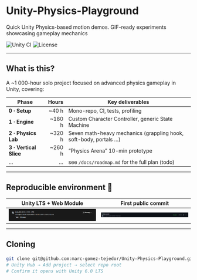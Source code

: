 # Unity-Physics-Playground
Quick Unity Physics-based motion demos. GIF-ready experiments showcasing gameplay mechanics

![Unity CI](https://github.com/marc-gomez-tejedor/Unity-Physics-Playground/actions/workflows/Build.yml/badge.svg) ![License](https://img.shields.io/badge/license-MIT-blue)

---

## What is this?
A ~1 000-hour solo project focused on advanced physics gameplay in Unity, covering:

| Phase | Hours | Key deliverables |
|-------|------:|------------------|
| **0 · Setup** | ~40 h | Mono-repo, CI, tests, profiling |
| **1 · Engine** | ~180 h | Custom Character Controller, generic State Machine |
| **2 · Physics Lab** | ~320 h | Seven math-heavy mechanics (grappling hook, soft-body, portals …) |
| **3 · Vertical Slice** | ~260 h | “Physics Arena” 10-min prototype |
| … | … | see `/docs/roadmap.md` for the full plan (todo)|

---

## Reproducible environment  🚀

| Unity LTS + Web Module | First public commit |
|------------------------|---------------------|
| <img src="Docs/Img/Unity-6.0-LTS-install.PNG" width="420" alt="Unity 6 LTS + WebGL"> | <img src="Docs/Img/github-first-commit.PNG" width="420" alt="Initial commit"> |

---

## Cloning

```bash
git clone git@github.com:marc-gomez-tejedor/Unity-Physics-Playground.git
# Unity Hub → Add project → select repo root
# Confirm it opens with Unity 6.0 LTS
